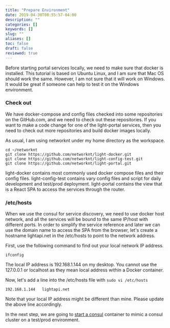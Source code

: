 ```yaml
---
title: "Prepare Environment"
date: 2019-04-30T08:55:57-04:00
description: ""
categories: []
keywords: []
slug: ""
aliases: []
toc: false
draft: false
reviewed: true
---
```


Before starting portal services locally, we need to make sure that docker is installed. This tutorial is based on Ubuntu Linux, and I am sure that Mac OS should work the same. However, I am not sure that it will work on Windows. It would be great if someone can help to test it on the Windows environment. 

### Check out

We have docker-compose and config files checked into some repositories on the GitHub.com, and we need to check out these repositories. If you want to make a code change for one of the light-portal services, then you need to check out more repositories and build docker images locally. 

As usual, I am using networknt under my home directory as the workspace. 

```
cd ~/networknt
git clone https://github.com/networknt/light-docker.git
git clone https://github.com/networknt/light-config-test.git
git clone https://github.com/networknt/light-portal.git
```

light-docker contains most commonly used docker compose files and their config files. 
light-config-test contains vary config files and script for daily development and test/prod deployment.
light-portal contains the view that is a React SPA to access the services through the router.


### /etc/hosts

When we use the consul for service discovery, we need to use docker host network, and all the services will be bound to the same IP/host with different ports. In order to simplify the service reference and later we can use the domain name to access the SPA from the browser, let's create a hostname lightapi.net in the /etc/hosts to point to the network address. 

First, use the following command to find out your local network IP address.

```
ifconfig
```

The local IP address is 192.168.1.144 on my desktop. You cannot use the 127.0.0.1 or localhost as they mean local address within a Docker container. 

Now, let's add a line into the /etc/hosts file with `sudo vi /etc/hosts`

```
192.168.1.144   lightapi.net
```

Note that your local IP address might be different than mine. Please update the above line accordingly. 

In the next step, we are going to [start a consul][] container to mimic a consul cluster on a test/prod environment. 

[start a consul]: /tutorial/portal/local-router/start-consul/



